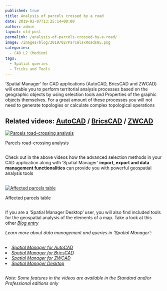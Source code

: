 ```yaml
---
published: true
title: Analysis of parcels crossed by a road
date: 2019-02-07T13:25:14+00:00
author: admin
layout: old-post
permalink: /analysis-of-parcels-crossed-by-a-road/
image: /images/blog/2019/02/ParcelsxRoads85.png
categories:
  - CAD L2 (Medium)
tags:
  - Spatial queries
  - Tricks and Tools
---
```

<p>
  &#8216;Spatial Manager&#8217; for CAD applications (AutoCAD, BricsCAD and ZWCAD) will enable you to perform territorial analysis processes based on the geographic objects by using selection tools and Properties of the graphic objects themselves. For a great amount of these processes you will not need to generate topologies or calculate complex topological operations
</p>

<p>
  <!--more-->
</p>

<h2>
  Related videos: <a href="https://youtu.be/Fs8KA5lUHaM?rel=0" target="_blank" rel="nofollow"><span><span>AutoCAD</span></span></a> / <a href="https://youtu.be/O_D143TS0xc?rel=0" target="_blank" rel="nofollow"><span><span>BricsCAD</span></span></a> / <a href="https://youtu.be/Eea4gGwgFmE?rel=0" target="_blank" rel="nofollow"><span><span>ZWCAD</span></span></a>
</h2>

<div>
  <a href="/images/blog/2019/02/ParcelsCrossed.png" target="_blank" rel="nofollow"><img src="/images/blog/2019/02/ParcelsCrossed-1024x696.png" alt="Parcels road-crossing analysis" width="625" height="425" srcset="/images/blog/2019/02/ParcelsCrossed-1024x696.png 1024w, /images/blog/2019/02/ParcelsCrossed-300x204.png 300w, /images/blog/2019/02/ParcelsCrossed-768x522.png 768w, /images/blog/2019/02/ParcelsCrossed-624x424.png 624w, /images/blog/2019/02/ParcelsCrossed.png 1039w" sizes="(max-width: 625px) 100vw, 625px" /></a>
  
  <p>
    Parcels road-crossing analysis
  </p>
</div>

<h2>
</h2>

<p>
  Check out in the above videos how the advanced selection methods in your CAD application along with &#8216;Spatial Manager&#8217; <strong>import, export and data management functionalities</strong> can provide you with powerful geospatial analysis tools
</p>

<h2>
</h2>

<div>
  <a href="/images/blog/2019/02/AffectedTable.png" target="_blank" rel="nofollow"><img src="/images/blog/2019/02/AffectedTable.png" alt="Affected parcels table" width="623" height="180" srcset="/images/blog/2019/02/AffectedTable.png 623w, /images/blog/2019/02/AffectedTable-300x87.png 300w" sizes="(max-width: 623px) 100vw, 623px" /></a>
  
  <p>
    Affected parcels table
  </p>
</div>

## 

<p>
  If you are a &#8216;Spatial Manager Desktop&#8217; user, you will also find included tools for the geospatial analysis of the elements of a map. Take a look at this other <span><em><a href="http://www.spatialmanager.com/spatial-queries-using-shp-files/" target="_blank" rel="nofollow">Blog entry</a></em></span>
</p>

<p>
  <em>Learn more about data management and queries in &#8216;Spatial Manager&#8217;:</em>
</p>

<h2>
</h2>

<li>
  <span><a href="http://wiki.spatialmanager.com/index.php/Spatial_Manager%E2%84%A2_for_AutoCAD_-_FAQs:_Data_Structure_Management_(%22Standard%22_and_%22Professional%22_editions_only)#Can_I_view_and_edit_the_objects_data_in_a_table_form.3F_.28.22Professional.22_edition_only.29" target="_blank" rel="nofollow"><span><em>Spatial Manager for AutoCAD</em></span></a></span>
</li>
<li>
  <span><span><a href="http://wiki.spatialmanager.com/index.php/Spatial_Manager%E2%84%A2_for_BricsCAD_-_FAQs:_Data_Structure_Management_(%22Standard%22_and_%22Professional%22_editions_only)#Can_I_view_and_edit_the_entities_data_in_a_table_form.3F_.28.22Professional.22_edition_only.29" target="_blank" rel="nofollow"><span><em>Spatial Manager for BricsCAD</em></span></a></span></span>
</li>
<li>
  <span><span><a href="http://wiki.spatialmanager.com/index.php/Spatial_Manager™_for_ZWCAD_-_FAQs:_Data_Structure_Management_(%22Standard%22_and_%22Professional%22_editions_only)#Can_I_view_and_edit_the_entities_data_in_a_table_form.3F_.28.22Professional.22_edition_only.29" target="_blank" rel="nofollow"><span><em>Spatial Manager for ZWCAD</em></span></a></span></span>
</li>
<li>
  <a href="http://wiki.spatialmanager.com/index.php/Spatial_Manager_Desktop%E2%84%A2_-_FAQs:_Selecting_and_filtering#How_can_I_select_Features_of_a_Map.3F" target="_blank" rel="nofollow"><span><em>Spatial Manager Desktop</em></span></a>
</li>

## 

_Note: Some features in the videos are available in the Standard and/or Professional editions only_